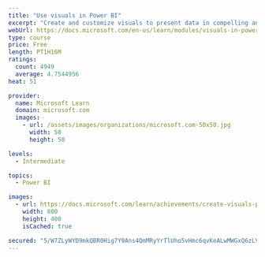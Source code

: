 ```yaml
---
title: "Use visuals in Power BI"
excerpt: "Create and customize visuals to present data in compelling and insightful ways."
webUrl: https://docs.microsoft.com/en-us/learn/modules/visuals-in-power-bi/
type: course
price: Free
length: PT1H16M
ratings:
  count: 4949
  average: 4.7544956
heat: 51

provider:
  name: Microsoft Learn
  domain: microsoft.com
  images:
    - url: /assets/images/organizations/microsoft.com-50x50.jpg
      width: 50
      height: 50

levels:
  - Intermediate

topics:
  - Power BI

images:
  - url: https://docs.microsoft.com/learn/achievements/create-visuals-power-bi-desktop-social.png
    width: 800
    height: 400
    isCached: true

secured: "5/W7ZLyWYD9mkQBR0Hig7Y9Ans4QmMRyYrTlUho5vHmc6qvKeALwMWGxQ6zLVJe3XrvsoyVfh4rJxaVUTY8lKcGm2eu1WCXPBKnJTUuenIS1cJ64ZKeEWRa83nR5NkQcjwWeQH91VTMkG1a9YwJz/dt2M9bFgh49B+BTXRS8hpmj+Ar2E8xhssQXyWMNeMGMDlmXZvnSCZaqzpr9xC5GQCQ4RtF9rvGhPQb7ooAvzeO2oHBo+QDxPPYxYkC5TUc/KWXjhOs9QfCYeRg2AuI42QzFINIVg40F8CRejie32mjQMULNGn2UPYecjDZd1pucNMxQ7i7iYo8yf01Q9bZX63+MmLp4D+INkLrcrdmfgdcKuI6aOLd7sDgq9YOOwuU8rPIRvWJz+VNq0btHzxePDijAt4TmRJKo4vOtYfZsjQI=;yXKKUhZYq4xe827n+E9jnA=="
---
```


